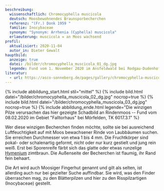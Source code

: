 ```yaml
---
beschreibung:
  wissenschaftlich: Chromocyphella muscicola
  deutsch: Moosbewohnendes Braunsporbecherchen
  referenz: "(Fr.) Donk 1959 "
  familie: Inocybaceae
  synonym: "Synonym: Arrhenia (Cyphella) muscicola"
  erlaeuterung: muscicola = an Moos wachsend
profil:
  aktualisiert: 2020-11-04
  autor_in: Dieter Gewalt
hauptbild:
  anzeige: true
  datei: /bilder/chromocyphella_muscicola_01_dg.jpg
  legende: Fund vom 1. November 2020 im Ansfeldwald bei Rodgau-Dudenhofen, TK 5919.3.3
literatur:
  - url: https://asco-sonneberg.de/pages/gallery/chromocyphella-muscicola-121227-01xsjj31851.php
---
```

{% include abbildung_start.html stil="mittel" %}
{% include bild.html datei="/bilder/chromocyphella_muscicola_02_dg.jpg" nocrop=true %}
{% include bild.html datei="/bilder/chromocyphella_muscicola_03_dg.jpg" nocrop=true %}
{% include abbildung_ende.html legende="Die winzigen Pilze verursachen das hier gezeigte Schadbild an Rindenmoos -- Fund vom 08.02.2020 im Gebiet "Falltorhaus" bei Mörfelden, TK 6017.3.1" %}

Wer diese winzigen Becherchen finden möchte, sollte sie bei ausreichend Luftfeuchtigkeit auf mit Moos bewachsener Rinde von Laubbäumen suchen. Sie erreichen Durchmesser von etwa 1 bis 4 mm. Die Fruchtkörper sind pokal- oder schalenartig geformt, nicht oder nur kurz gestielt und jung rein weiß. Erst bei Sporenreife färbt sich das glatte oder etwas runzelige [Hymenium](Hymenium "Glossar") zimtbraun. Die Außenseite der Becherchen ist flaumig, ihr Rand fein behaart.

Die Art wird auch Moosiger Fingerhut genannt und gilt als selten, ist allerding auch nur bei gezielter Suche auffindbar. Sie wird, was den Finder überraschen mag, zu den Blätterpilzen und hier zu den Risspilzartigen (Inocybaceae) gestellt.